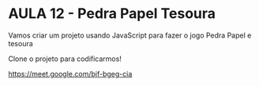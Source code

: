 # AULA 12 - Pedra Papel Tesoura

Vamos criar um projeto usando JavaScript para fazer o jogo Pedra Papel e tesoura

Clone o projeto para codificarmos! 

https://meet.google.com/bjf-bgeg-cia